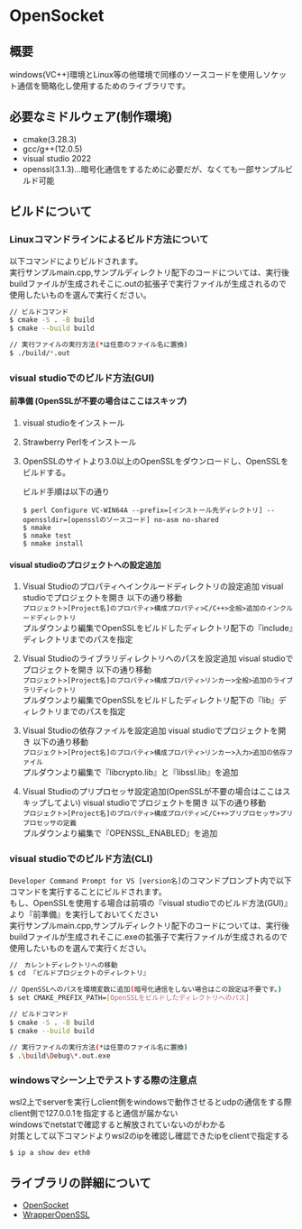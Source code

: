 # OpenSocket
## 概要
windows(VC++)環境とLinux等の他環境で同様のソースコードを使用しソケット通信を簡略化し使用するためのライブラリです。

## 必要なミドルウェア(制作環境)
- cmake(3.28.3)
- gcc/g++(12.0.5)
- visual studio 2022
- openssl(3.1.3)...暗号化通信をするために必要だが、なくても一部サンプルビルド可能


## ビルドについて
### Linuxコマンドラインによるビルド方法について
以下コマンドによりビルドされます。  
実行サンプルmain.cpp,サンプルディレクトリ配下のコードについては、実行後buildファイルが生成されそこに.outの拡張子で実行ファイルが生成されるので使用したいものを選んで実行ください。
```sh
// ビルドコマンド
$ cmake -S . -B build
$ cmake --build build

// 実行ファイルの実行方法(*は任意のファイル名に置換)
$ ./build/*.out
```

### visual studioでのビルド方法(GUI)
#### 前準備 (OpenSSLが不要の場合はここはスキップ)
1. visual studioをインストール
2. Strawberry Perlをインストール
3. OpenSSLのサイトより3.0以上のOpenSSLをダウンロードし、OpenSSLをビルドする。
    
    ビルド手順は以下の通り
    ```
    $ perl Configure VC-WIN64A --prefix=[インストール先ディレクトリ] --openssldir=[opensslのソースコード] no-asm no-shared
    $ nmake
    $ nmake test
    $ nmake install
    ```

#### visual studioのプロジェクトへの設定追加
1. Visual Studioのプロパティへインクルードディレクトリの設定追加
    visual studioでプロジェクトを開き 以下の通り移動  
    `プロジェクト>[Project名]のプロパティ>構成プロパティ>C/C++>全般>追加のインクルードディレクトリ`  
    プルダウンより編集でOpenSSLをビルドしたディレクトリ配下の『include』ディレクトリまでのパスを指定

2. Visual Studioのライブラリディレクトリへのパスを設定追加
    visual studioでプロジェクトを開き 以下の通り移動  
    `プロジェクト>[Project名]のプロパティ>構成プロパティ>リンカー>全般>追加のライブラリディレクトリ`  
    プルダウンより編集でOpenSSLをビルドしたディレクトリ配下の『lib』ディレクトリまでのパスを指定

3. Visual Studioの依存ファイルを設定追加
    visual studioでプロジェクトを開き 以下の通り移動      
    `プロジェクト>[Project名]のプロパティ>構成プロパティ>リンカー>入力>追加の依存ファイル`  
    プルダウンより編集で『libcrypto.lib』と『libssl.lib』を追加

4. Visual Studioのプリプロセッサ設定追加(OpenSSLが不要の場合はここはスキップしてよい)
    visual studioでプロジェクトを開き 以下の通り移動      
    `プロジェクト>[Project名]のプロパティ>構成プロパティ>C/C++>プリプロセッサ>プリプロセッサの定義`  
    プルダウンより編集で『OPENSSL_ENABLED』を追加

### visual studioでのビルド方法(CLI)
`Developer Command Prompt for VS [version名]`のコマンドプロンプト内で以下コマンドを実行することにビルドされます。  
もし、OpenSSLを使用する場合は前項の『visual studioでのビルド方法(GUI)』より『前準備』を実行しておいてください  
実行サンプルmain.cpp,サンプルディレクトリ配下のコードについては、実行後buildファイルが生成されそこに.exeの拡張子で実行ファイルが生成されるので使用したいものを選んで実行ください。
```sh
//　カレントディレクトリへの移動
$ cd 『ビルドプロジェクトのディレクトリ』

// OpenSSLへのパスを環境変数に追加(暗号化通信をしない場合はこの設定は不要です。)
$ set CMAKE_PREFIX_PATH=[OpenSSLをビルドしたディレクトリへのパス]

// ビルドコマンド
$ cmake -S . -B build
$ cmake --build build

// 実行ファイルの実行方法(*は任意のファイル名に置換)
$ .\build\Debug\*.out.exe
```

### windowsマシーン上でテストする際の注意点
wsl2上でserverを実行しclient側をwindowsで動作させるとudpの通信をする際client側で127.0.0.1を指定すると通信が届かない  
windowsでnetstatで確認すると解放されていないのがわかる  
対策として以下コマンドよりwsl2のipを確認し確認できたipをclientで指定する
```sh
$ ip a show dev eth0
```

## ライブラリの詳細について
- [OpenSocket](./src/Library/OpenSocket/README.md)
- [WrapperOpenSSL](./src/Library/WrapperOpenSSL/README.md)